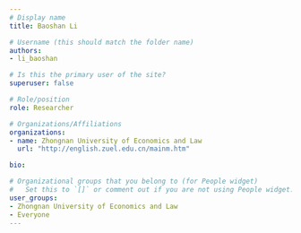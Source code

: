 ```yaml
---
# Display name
title: Baoshan Li

# Username (this should match the folder name)
authors:
- li_baoshan

# Is this the primary user of the site?
superuser: false

# Role/position
role: Researcher

# Organizations/Affiliations
organizations:
- name: Zhongnan University of Economics and Law
  url: "http://english.zuel.edu.cn/mainm.htm"

bio: 

# Organizational groups that you belong to (for People widget)
#   Set this to `[]` or comment out if you are not using People widget.
user_groups:
- Zhongnan University of Economics and Law
- Everyone
---
```

